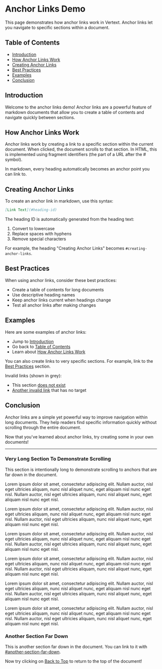 # Anchor Links Demo

This page demonstrates how anchor links work in Vertext. Anchor links let you navigate to specific sections within a document.

## Table of Contents

- [Introduction](#introduction)
- [How Anchor Links Work](#how-anchor-links-work)
- [Creating Anchor Links](#creating-anchor-links)
- [Best Practices](#best-practices)
- [Examples](#examples)
- [Conclusion](#conclusion)

## Introduction

Welcome to the anchor links demo! Anchor links are a powerful feature of markdown documents that allow you to create a table of contents and navigate quickly between sections.

## How Anchor Links Work

Anchor links work by creating a link to a specific section within the current document. When clicked, the document scrolls to that section. In HTML, this is implemented using fragment identifiers (the part of a URL after the # symbol).

In markdown, every heading automatically becomes an anchor point you can link to.

## Creating Anchor Links

To create an anchor link in markdown, use this syntax:

```markdown
[Link Text](#heading-id)
```

The heading ID is automatically generated from the heading text:
1. Convert to lowercase
2. Replace spaces with hyphens
3. Remove special characters

For example, the heading "Creating Anchor Links" becomes `#creating-anchor-links`.

## Best Practices

When using anchor links, consider these best practices:

- Create a table of contents for long documents
- Use descriptive heading names
- Keep anchor links current when headings change
- Test all anchor links after making changes

## Examples

Here are some examples of anchor links:

- Jump to [Introduction](#introduction)
- Go back to [Table of Contents](#table-of-contents)
- Learn about [How Anchor Links Work](#how-anchor-links-work)

You can also create links to very specific sections. For example, link to the [Best Practices](#best-practices) section.

Invalid links (shown in grey):
- This section [does not exist](#non-existent-section)
- [Another invalid link](#missing-heading) that has no target

## Conclusion

Anchor links are a simple yet powerful way to improve navigation within long documents. They help readers find specific information quickly without scrolling through the entire document.

Now that you've learned about anchor links, try creating some in your own documents!

---

### Very Long Section To Demonstrate Scrolling

This section is intentionally long to demonstrate scrolling to anchors that are far down in the document.

Lorem ipsum dolor sit amet, consectetur adipiscing elit. Nullam auctor, nisl eget ultricies aliquam, nunc nisl aliquet nunc, eget aliquam nisl nunc eget nisl. Nullam auctor, nisl eget ultricies aliquam, nunc nisl aliquet nunc, eget aliquam nisl nunc eget nisl.

Lorem ipsum dolor sit amet, consectetur adipiscing elit. Nullam auctor, nisl eget ultricies aliquam, nunc nisl aliquet nunc, eget aliquam nisl nunc eget nisl. Nullam auctor, nisl eget ultricies aliquam, nunc nisl aliquet nunc, eget aliquam nisl nunc eget nisl.

Lorem ipsum dolor sit amet, consectetur adipiscing elit. Nullam auctor, nisl eget ultricies aliquam, nunc nisl aliquet nunc, eget aliquam nisl nunc eget nisl. Nullam auctor, nisl eget ultricies aliquam, nunc nisl aliquet nunc, eget aliquam nisl nunc eget nisl.

Lorem ipsum dolor sit amet, consectetur adipiscing elit. Nullam auctor, nisl eget ultricies aliquam, nunc nisl aliquet nunc, eget aliquam nisl nunc eget nisl. Nullam auctor, nisl eget ultricies aliquam, nunc nisl aliquet nunc, eget aliquam nisl nunc eget nisl.

Lorem ipsum dolor sit amet, consectetur adipiscing elit. Nullam auctor, nisl eget ultricies aliquam, nunc nisl aliquet nunc, eget aliquam nisl nunc eget nisl. Nullam auctor, nisl eget ultricies aliquam, nunc nisl aliquet nunc, eget aliquam nisl nunc eget nisl.

Lorem ipsum dolor sit amet, consectetur adipiscing elit. Nullam auctor, nisl eget ultricies aliquam, nunc nisl aliquet nunc, eget aliquam nisl nunc eget nisl. Nullam auctor, nisl eget ultricies aliquam, nunc nisl aliquet nunc, eget aliquam nisl nunc eget nisl.

### Another Section Far Down

This is another section far down in the document. You can link to it with [#another-section-far-down](#another-section-far-down).

Now try clicking on [Back to Top](#anchor-links-demo) to return to the top of the document!